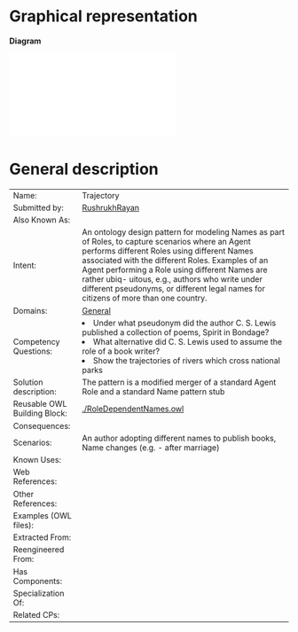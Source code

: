 #  Graphical representation


__Diagram__




[![Image:RoleDependentNames.pdf](./RoleDependentNames.pdf)](../Image/RoleDependentNames.pdf "Image:RoleDependentNames.pdf")




#  General description



|  |  |
| --- | --- |
|  Name: |  Trajectory |
|  Submitted by: | [RushrukhRayan](../User/RushrukhRayan.md "User:RushrukhRayan") |
|  Also Known As: |  |
|  Intent: | An ontology design pattern for modeling Names as part of Roles, to capture scenarios where an Agent performs different Roles using different Names associated with the different Roles. Examples of an Agent performing a Role using different Names are rather ubiq- uitous, e.g., authors who write under different pseudonyms, or different legal names for citizens of more than one country. |
|  Domains: | [General](../Community/General.md "Community:General") |
|  Competency Questions: | <li> Under what pseudonym did the author C. S. Lewis published a collection of poems, Spirit in Bondage?</li><li> What alternative did C. S. Lewis used to assume the role of a book writer? </li><li> Show the trajectories of rivers which cross national parks</li> |
|  Solution description: |  The pattern is a modified merger of a standard Agent Role and a standard Name pattern stub |
|  Reusable OWL Building Block: | [./RoleDependentNames.owl](RoleDependentNames.owl) |
|  Consequences: |  |
|  Scenarios: | An author adopting different names to publish books, Name changes (e.g. - after marriage) |
|  Known Uses: |  |
|  Web References: |  |
|  Other References: |  |
|  Examples (OWL files): |  |
|  Extracted From: |  |
|  Reengineered From: |  |
|  Has Components: |  |
|  Specialization Of: |  |
|  Related CPs: |  |
